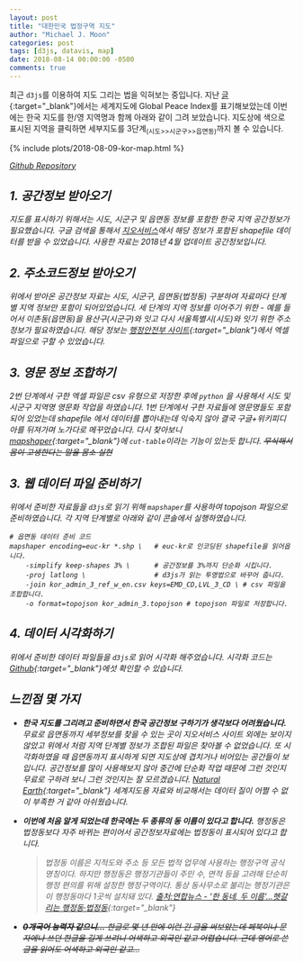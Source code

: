 ```yaml
---
layout: post
title: "대한민국 법정구역 지도"
author: "Michael J. Moon"
categories: post
tags: [d3js, datavis, map]
date: 2018-08-14 00:00:00 -0500
comments: true
---
```


최근 `d3js`를 이용하여 지도 그리는 법을 익혀보는 중입니다. 지난 [글](https://blog.micbon.com/post/peace-map.html){:target="_blank"}에서는 세계지도에 Global Peace Index를 표기해보았는데 이번에는 한국 지도를 한/영 지역명과 함께 아래와 같이 그려 보았습니다. 지도상에 색으로 표시된 지역을 클릭하면 세부지도를 3단계<sub>(시도>>시군구>>읍면동)</sub>까지 볼 수 있습니다.

{% include plots/2018-08-09-kor-map.html %}

<a href="https://github.com/mjmoon/kor-map" target="_blank"><i class="fa fa-github" /> Github Repository</a>

## 1. 공간정보 받아오기

지도를 표시하기 위해서는 시도, 시군구 및 읍면동 정보를 포함한 한국 지역 공간정보가 필요했습니다. 구글 검색을 통해서 [지오서비스](http://www.gisdeveloper.co.kr/?p=2332)에서 해당 정보가 포함된 _shapefile_ 데이터를 받을 수 있었습니다. 사용한 자료는 2018년 4월 업데이트 공간정보입니다.

## 2. 주소코드정보 받아오기

위에서 받아온 공간정보 자료는 시도, 시군구, 읍면동(법정동) 구분하여 자료마다 단계별 지역 정보만 포함이 되어있었습니다. 세 단계의 지역 정보를 이어주기 위한 - 예를 들어서 이촌동(읍면동)을 용산구(시군구)와 잇고 다시 서울특별시(시도)와 잇기 위한 주소정보가 필요하였습니다. 해당 정보는 [행정안전부 사이트](http://www.mois.go.kr/frt/bbs/type001/commonSelectBoardArticle.do?bbsId=BBSMSTR_000000000052&nttId=62603){:target="_blank"}에서 엑셀 파일으로 구할 수 있었습니다.

## 3. 영문 정보 조합하기

2번 단계에서 구한 엑셀 파일은 _csv_ 유형으로 저장한 후에 `python` 을 사용해서 시도 및 시군구 지역명 영문화 작업을 하였습니다. 1번 단계에서 구한 자료들에 영문명들도 포함되어 있었는데 _shapefile_  에서 데이터를 뽑아내는데 익숙지 않아 결국 구글+위키피디아를 뒤져가며 노가다로 메꾸었습니다. 다시 찾아보니 [_mapshaper_](https://github.com/mbloch/mapshaper/wiki/Command-Reference){:target="_blank"}에 `cut-table`이라는 기능이 있는듯 합니다. ~~무식해서 몸이 고생한다는 말을 몸소 실현~~

## 3. 웹 데이터 파일 준비하기

위에서 준비한 자료들을 `d3js`로 읽기 위해 `mapshaper`를 사용하여 _topojson_ 파일으로 준비하였습니다. 각 지역 단계별로 아래와 같이 콘솔에서 실행하였습니다.

```shell
# 읍면동 데이터 준비 코드
mapshaper encoding=euc-kr *.shp \   # euc-kr로 인코딩된 shapefile을 읽어옵니다.
    -simplify keep-shapes 3% \      # 공간정보를 3%까지 단순화 시킵니다.
    -proj latlong \                 # d3js가 읽는 투영법으로 바꾸어 줍니다.
    -join kor_admin_3_ref_w_en.csv keys=EMD_CD,LVL_3_CD \ # csv 파일을 조합합니다.
    -o format=topojson kor_admin_3.topojson # topojson 파일로 저장합니다.
```

## 4. 데이터 시각화하기

위에서 준비한 데이터 파일들을 `d3js`로 읽어 시각화 해주었습니다. 시각화 코드는 [Github](https://github.com/mjmoon/kor-map/blob/master/js/kor-map.js){:target="_blank"}에섯 확인할 수 있습니다.


## 느낀점 몇 가지

*   __한국 지도를 그리려고 준비하면서 한국 공간정보 구하기가 생각보다 어려웠습니다.__ 무료로 읍면동까지 세부정보를 찾을 수 있는 곳이 지오서비스 사이트 외에는 보이지 않았고 위에서 처럼 지역 단계별 정보가 조합된 파일은 찾아볼 수 없었습니다. 또 시각화하였을 때 읍면동까지 표시하게 되면 지도상에 겹치거나 비어있는 공간들이 보입니다. 공간정보를 많이 사용해보지 않아 중간에 단순화 작업 때문에 그런 것인지 무료로 구하려 보니 그런 것인지는 잘 모르겠습니다. [Natural Earth](http://www.naturalearthdata.com/){:target="_blank"} 세계지도용 자료와 비교해서는 데이터 질이 어쩔 수 없이 부족한 거 같아 아쉬웠습니다.

*   __이번에 처음 알게 되었는데 한국에는 두 종류의 동 이름이 있다고 합니다.__ 행정동은 법정동보다 자주 바뀌는 편이어서 공간정보자료에는 법정동이 표시되어 있다고 합니다.

    > 법정동 이름은 지적도와 주소 등 모든 법적 업무에 사용하는 행정구역 공식 명칭이다. 하지만 행정동은 행정기관들이 주민 수, 면적 등을 고려해 단순히 행정 편의를 위해 설정한 행정구역이다. 통상 동사무소로 불리는 행정기관은 이 행정동마다 1곳씩 설치돼 있다. [출처:연합뉴스 - '한 동네, 두 이름'…헷갈리는 행정동·법정동](http://www.yonhapnews.co.kr/bulletin/2018/05/21/0200000000AKR20180521134900061.HTML){:target="_blank"}  

*   ~~__0개국어 능력자 같으니...__ 한글로 몇 년 만에 이런 긴 글을 써보았는데 페북이나 문자에나 쓰던 한글을 길게 쓰려니 어색하고 외국인 같고 어렵습니다. 근데 영어로 쓴 글을 읽어도 어색하고 외국인 같고...~~
